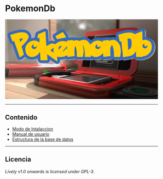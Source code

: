 # PokemonDb

![PokemonDb](https://raw.githubusercontent.com/RubenGonz/PokemonDb/develop/Imagenes/Pokedex.png)


*****
 ## Contenido 

* [Modo de Intalaccion](https://github.com/RubenGonz/PokemonDb/wiki/Manual-de-intalacion)
* [Manual de usuario ](https://github.com/RubenGonz/PokemonDb/wiki/Manual-del-Usuario)
* [Estructura de la base de datos](https://github.com/RubenGonz/PokemonDb/wiki/Estructura-de-la-base-de-datos)

*****
## Licencia 

###### Lively v1.0 onwards is licensed under GPL-3.
